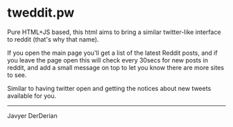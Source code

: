 tweddit.pw
==========
Pure HTML+JS based, this html aims to bring a similar twitter-like interface to reddit (that's why that name).

If you open the main page you'll get a list of the latest Reddit posts, and if you leave the page open this will check every 30secs for new posts in reddit, and add a small message on top to let you know there are more sites to see.

Similar to having twitter open and getting the notices about new tweets available for you.

-----------------
Javyer DerDerian
